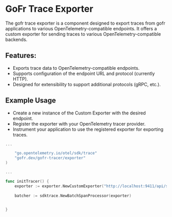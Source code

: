 # GoFr Trace Exporter

The gofr trace exporter is a component designed to export traces from gofr applications to various 
OpenTelemetry-compatible endpoints. It offers a custom exporter for sending traces to various OpenTelemetry-compatible backends.

## Features:

- Exports trace data to OpenTelemetry-compatible endpoints.
- Supports configuration of the endpoint URL and protocol (currently HTTP).
- Designed for extensibility to support additional protocols (gRPC, etc.).

## Example Usage

- Create a new instance of the Custom Exporter with the desired endpoint.
- Register the exporter with your OpenTelemetry tracer provider.
- Instrument your application to use the registered exporter for exporting traces.


```go
...

    "go.opentelemetry.io/otel/sdk/trace"
    "gofr.dev/gofr-tracer/exporter"
)

... 

func initTracer() {
    exporter := exporter.NewCustomExporter("http://localhost:9411/api/spans")
    
    batcher := sdktrace.NewBatchSpanProcessor(exporter)

    
}

```